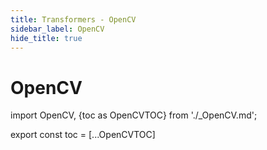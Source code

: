 ```yaml
---
title: Transformers - OpenCV
sidebar_label: OpenCV
hide_title: true
---
```


# OpenCV

import OpenCV, {toc as OpenCVTOC} from './_OpenCV.md';

<OpenCV/>

export const toc = [...OpenCVTOC]
